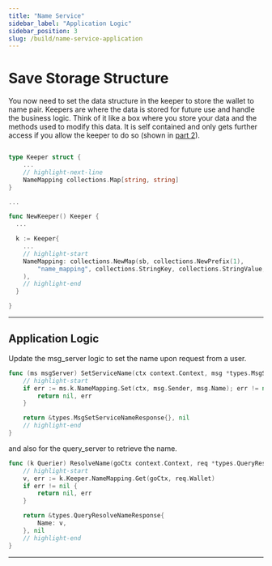 ```yaml
---
title: "Name Service"
sidebar_label: "Application Logic"
sidebar_position: 3
slug: /build/name-service-application
---
```


# Save Storage Structure

You now need to set the data structure in the keeper to store the wallet to name pair. Keepers are where the data is stored for future use and handle the business logic.
Think of it like a box where you store your data and the methods used to modify this data. It is self contained and only gets further access if you allow the keeper to do so (shown in [part 2](../02-build-your-application/08-ibc-module.md)).

```go title="x/nameservice/keeper/keeper.go"

type Keeper struct {
	...
	// highlight-next-line
	NameMapping collections.Map[string, string]
}

...

func NewKeeper() Keeper {
  ...

  k := Keeper{
    ...
	// highlight-start
    NameMapping: collections.NewMap(sb, collections.NewPrefix(1),
		"name_mapping", collections.StringKey, collections.StringValue,
	),
	// highlight-end
  }

}
```

---

## Application Logic

Update the msg_server logic to set the name upon request from a user.

```go title="x/nameservice/keeper/msg_server.go"
func (ms msgServer) SetServiceName(ctx context.Context, msg *types.MsgSetServiceName) (*types.MsgSetServiceNameResponse, error) {
	// highlight-start
	if err := ms.k.NameMapping.Set(ctx, msg.Sender, msg.Name); err != nil {
		return nil, err
	}

	return &types.MsgSetServiceNameResponse{}, nil
	// highlight-end
}
```

and also for the query_server to retrieve the name.

```go title="x/nameservice/keeper/query_server.go"
func (k Querier) ResolveName(goCtx context.Context, req *types.QueryResolveNameRequest) (*types.QueryResolveNameResponse, error) {
	// highlight-start
	v, err := k.Keeper.NameMapping.Get(goCtx, req.Wallet)
	if err != nil {
		return nil, err
	}

	return &types.QueryResolveNameResponse{
		Name: v,
	}, nil
	// highlight-end
}
```

---
